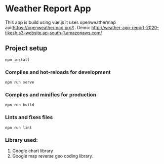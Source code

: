 # Weather Report App
This app is build using vue.js it uses openweathermap api(https://openweathermap.org/).
Demo: http://weather-app-report-2020-tikesh.s3-website.ap-south-1.amazonaws.com/
## Project setup
```
npm install
```

### Compiles and hot-reloads for development
```
npm run serve
```

### Compiles and minifies for production
```
npm run build
```

### Lints and fixes files
```
npm run lint
```

### Library used:
1.  Google chart library
2.  Google map reverse geo coding library.

